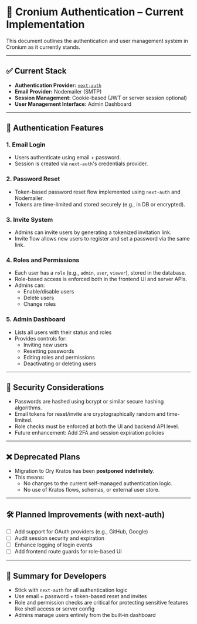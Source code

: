 # 🔐 Cronium Authentication – Current Implementation

This document outlines the authentication and user management system in Cronium as it currently stands.

---

## ✅ Current Stack

- **Authentication Provider:** [`next-auth`](https://next-auth.js.org/)
- **Email Provider:** Nodemailer (SMTP)
- **Session Management:** Cookie-based (JWT or server session optional)
- **User Management Interface:** Admin Dashboard

---

## 🔐 Authentication Features

### 1. Email Login

- Users authenticate using email + password.
- Session is created via `next-auth`'s credentials provider.

### 2. Password Reset

- Token-based password reset flow implemented using `next-auth` and Nodemailer.
- Tokens are time-limited and stored securely (e.g., in DB or encrypted).

### 3. Invite System

- Admins can invite users by generating a tokenized invitation link.
- Invite flow allows new users to register and set a password via the same link.

### 4. Roles and Permissions

- Each user has a `role` (e.g., `admin`, `user`, `viewer`), stored in the database.
- Role-based access is enforced both in the frontend UI and server APIs.
- Admins can:
  - Enable/disable users
  - Delete users
  - Change roles

### 5. Admin Dashboard

- Lists all users with their status and roles
- Provides controls for:
  - Inviting new users
  - Resetting passwords
  - Editing roles and permissions
  - Deactivating or deleting users

---

## 🔐 Security Considerations

- Passwords are hashed using bcrypt or similar secure hashing algorithms.
- Email tokens for reset/invite are cryptographically random and time-limited.
- Role checks must be enforced at both the UI and backend API level.
- Future enhancement: Add 2FA and session expiration policies

---

## ❌ Deprecated Plans

- Migration to Ory Kratos has been **postponed indefinitely**.
- This means:
  - No changes to the current self-managed authentication logic.
  - No use of Kratos flows, schemas, or external user store.

---

## 🛠 Planned Improvements (with next-auth)

- [ ] Add support for OAuth providers (e.g., GitHub, Google)
- [ ] Audit session security and expiration
- [ ] Enhance logging of login events
- [ ] Add frontend route guards for role-based UI

---

## 🧠 Summary for Developers

- Stick with `next-auth` for all authentication logic
- Use email + password + token-based reset and invites
- Role and permission checks are critical for protecting sensitive features like shell access or server config
- Admins manage users entirely from the built-in dashboard
